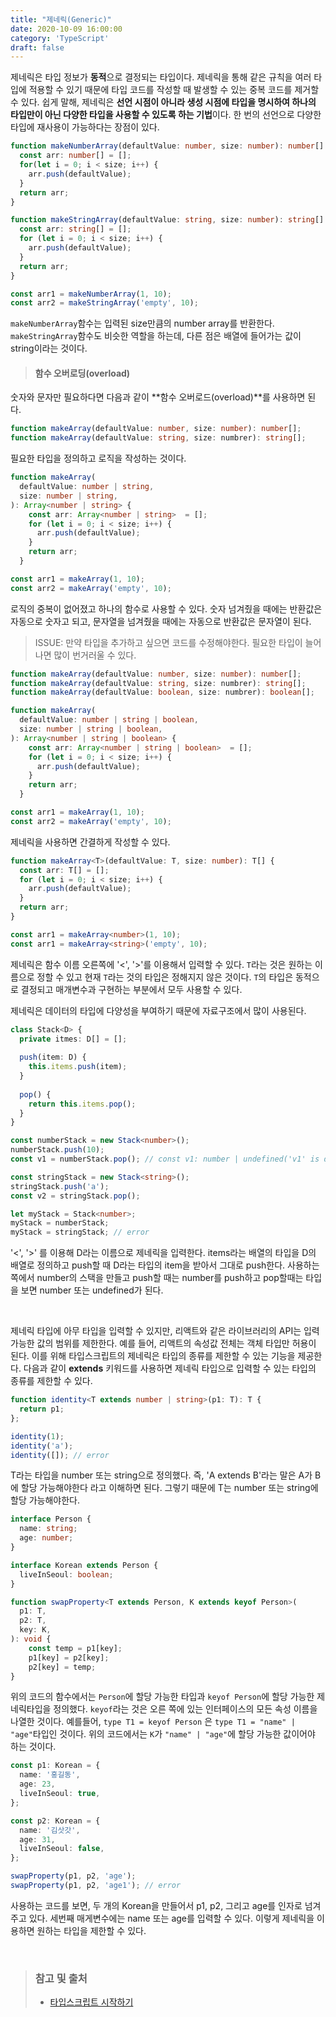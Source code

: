 ```yaml
---
title: "제네릭(Generic)"
date: 2020-10-09 16:00:00
category: 'TypeScript'
draft: false
---
```


제네릭은 타입 정보가 **동적**으로 결정되는 타입이다. 제네릭을 통해 같은 규칙을 여러 타입에 적용할 수 있기 때문에 타입 코드를 작성할 때 발생할 수 있는 중복 코드를 제거할 수 있다. 쉽게 말해, 제네릭은 **선언 시점이 아니라 생성 시점에 타입을 명시하여 하나의 타입만이 아닌 다양한 타입을 사용할 수 있도록 하는 기법**이다. 한 번의 선언으로 다양한 타입에 재사용이 가능하다는 장점이 있다.

```ts
function makeNumberArray(defaultValue: number, size: number): number[] {
  const arr: number[] = [];
  for(let i = 0; i < size; i++) {
    arr.push(defaultValue);
  }
  return arr;
}

function makeStringArray(defaultValue: string, size: number): string[] {
  const arr: string[] = [];
  for (let i = 0; i < size; i++) {
    arr.push(defaultValue);
  }
  return arr;
}

const arr1 = makeNumberArray(1, 10);
const arr2 = makeStringArray('empty', 10);
```

`makeNumberArray`함수는 입력된 size만큼의 number array를 반환한다. `makeStringArray`함수도 비슷한 역할을 하는데, 다른 점은 배열에 들어가는 값이 string이라는 것이다. 

> #### 함수 오버로딩(overload)

숫자와 문자만 필요하다면 다음과 같이 **함수 오버로드(overload)**를 사용하면 된다.

```ts
function makeArray(defaultValue: number, size: number): number[];
function makeArray(defaultValue: string, size: numbrer): string[];
```

필요한 타입을 정의하고 로직을 작성하는 것이다.

```ts
function makeArray(
  defaultValue: number | string,
  size: number | string,
): Array<number | string> {
    const arr: Array<number | string>  = [];
    for (let i = 0; i < size; i++) {
      arr.push(defaultValue);
    }
    return arr;
  }

const arr1 = makeArray(1, 10);
const arr2 = makeArray('empty', 10);
```

로직의 중복이 없어졌고 하나의 함수로 사용할 수 있다. 숫자 넘겨줬을 때에는 반환값은 자동으로 숫자고 되고, 문자열을 넘겨줬을 때에는 자동으로 반환값은 문자열이 된다.

> ISSUE: 만약 타입을 추가하고 싶으면 코드를 수정해야한다. 필요한 타입이 늘어나면 많이 번거러울 수 있다.

```ts
function makeArray(defaultValue: number, size: number): number[];
function makeArray(defaultValue: string, size: numbrer): string[];
function makeArray(defaultValue: boolean, size: numbrer): boolean[];

function makeArray(
  defaultValue: number | string | boolean,
  size: number | string | boolean,
): Array<number | string | boolean> {
    const arr: Array<number | string | boolean>  = [];
    for (let i = 0; i < size; i++) {
      arr.push(defaultValue);
    }
    return arr;
  }

const arr1 = makeArray(1, 10);
const arr2 = makeArray('empty', 10);
```

제네릭을 사용하면 간결하게 작성할 수 있다.

```ts
function makeArray<T>(defaultValue: T, size: number): T[] {
  const arr: T[] = [];
  for (let i = 0; i < size; i++) {
    arr.push(defaultValue);
  }
  return arr;
}

const arr1 = makeArray<number>(1, 10);
const arr1 = makeArray<string>('empty', 10);
```

제네릭은 함수 이름 오른쪽에 '<', '>'를 이용해서 입력할 수 있다. `T`라는 것은 원하는 이름으로  정할 수 있고 현재 `T`라는 것의 타입은 정해지지 않은 것이다. `T`의 타입은 동적으로 결정되고 매개변수과 구현하는 부분에서 모두 사용할 수 있다. 

제네릭은 데이터의 타입에 다양성을 부여하기 때문에 자료구조에서 많이 사용된다. 

```ts
class Stack<D> {
  private itmes: D[] = [];
  
  push(item: D) {
    this.items.push(item);
  }
  
  pop() {
    return this.items.pop();
  }
}

const numberStack = new Stack<number>();
numberStack.push(10);
const v1 = numberStack.pop(); // const v1: number | undefined('v1' is declared but its value is never read.) 

const stringStack = new Stack<string>();
stringStack.push('a');
const v2 = stringStack.pop();

let myStack = Stack<number>;
myStack = numberStack;
myStack = stringStack; // error
```

'<', '>' 를 이용해 D라는 이름으로 제네릭을 입력한다. items라는 배열의 타입을 D의 배열로 정의하고 push할 때 D라는 타입의 item을 받아서 그대로 push한다. 사용하는 쪽에서 number의 스택을 만들고 push할 때는 number를 push하고 pop할때는 타입을 보면 number 또는 undefined가 된다.

<br>

제네릭 타입에 아무 타입을 입력할 수 있지만, 리액트와 같은 라이브러리의 API는 입력 가능한 값의 범위를 제한한다. 예를 들어, 리액트의 속성값 전체는 객체 타입만 허용이 된다. 이를 위해 타입스크립트의 제네릭은 타입의 종류를 제한할 수 있는 기능을 제공한다. 다음과 같이 **extends** 키워드를 사용하면 제네릭 타입으로 입력할 수 있는 타입의 종류를 제한할 수 있다.

```ts
function identity<T extends number | string>(p1: T): T {
  return p1;
};

identity(1);
identity('a');
identity([]); // error
```

T라는 타입을 number 또는 string으로 정의했다. 즉,  'A extends B'라는 말은 A가 B에 할당 가능해야한다 라고 이해하면 된다. 그렇기 때문에 T는 number 또는 string에 할당 가능해야한다.

```ts
interface Person {
  name: string;
  age: number;
}

interface Korean extends Person {
  liveInSeoul: boolean; 
}

function swapProperty<T extends Person, K extends keyof Person>(
  p1: T,
  p2: T,
  key: K,
): void {
    const temp = p1[key];
    p1[key] = p2[key];
    p2[key] = temp;
}
```

위의 코드의 함수에서는 `Person`에 할당 가능한 타입과 `keyof Person`에 할당 가능한 제네릭타입을 정의했다. `keyof`라는 것은 오른 쪽에 있는 인터페이스의 모든 속성 이름을 나열한 것이다. 예를들어, `type T1 = keyof Person` 은 `type T1 = "name" | "age"`타입인 것이다. 위의 코드에서는 `K`가 `"name" | "age"`에 할당 가능한 값이어야 하는 것이다. 

```ts
const p1: Korean = {
  name: '홍길동',
  age: 23,
  liveInSeoul: true,
};

const p2: Korean = {
  name: '김삿갓',
  age: 31,
  liveInSeoul: false,
};

swapProperty(p1, p2, 'age');
swapProperty(p1, p2, 'age1'); // error
```

사용하는 코드를 보면, 두 개의 Korean을 만들어서 p1, p2, 그리고 age를 인자로 넘겨주고 있다. 세번째 매게변수에는 name 또는 age를 입력할 수 있다. 이렇게 제네릭을 이용하면 원하는 타입을 제한할 수 있다.

<br>

> ### 참고 및 출처
>
> - [타입스크립트 시작하기](https://www.inflearn.com/course/%ED%83%80%EC%9E%85%EC%8A%A4%ED%81%AC%EB%A6%BD%ED%8A%B8-%EC%8B%9C%EC%9E%91%ED%95%98%EA%B8%B0/dashboard)